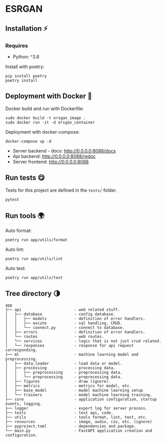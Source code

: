 # ESRGAN

## Installation ⚡️
### Requires
- Python: ^3.8

Install with poetry:
~~~
pip install poetry
poetry install
~~~

## Deployment with Docker 🐳
Docker build and run with Dockerfile:
~~~
sudo docker build -t ersgan_image .
sudo docker run -it -d ersgan_container
~~~
Deployment with docker-compose: 
~~~
docker-compose up -d
~~~
- Server backend - docs: http://0.0.0.0:8088/docs
- Api backend: http://0.0.0.0:8088/redoc
- Server frontend: http://0.0.0.0:8088

## Run tests 😋
Tests for this project are defined in the `tests/` folder.
~~~
pytest
~~~

## Run tools 🌍
Auto format: 
~~~
poetry run app/utils/format
~~~

Auto lint: 
~~~
poetry run app/utils/lint
~~~

Auto test: 
~~~
poetry run app/utils/test
~~~

## Tree directory 🌗 
~~~
app
├── api                       - web related stuff.
│   ├── database              - config database.
│   │   ├── models            - definition of error handlers.
│   │   ├── excute            - sql handling, CRUD.
│   │   └── connect.py        - connect to database.
│   ├── errors                - definition of error handlers.
│   └── routes                - web routes.
│   └── services              - logic that is not just crud related.
│   └── responses             - response for api request corresponding.
├── ml                        - machine learning model and preprocessing.
│   ├── data_loader           - load data or model.
│   ├── processing            - processing data.
│   │   ├── preprocessing     - preprocessing data.
│   │   └── preprocessing     - preprocessing data.
│   ├── figures               - draw (ignore).
│   ├── metrics               - metrics for model, etc.
│   ├── base_model            - model machine learning setup
│   └── trainers              - model machine learning training.
├── core                      - application configuration, startup events, logging.
├── logger                    - export log for server process.
├── tests                     - test api, code.
├── utils                     - tools format, lint, test, etc.
├── resources                 - image, audio, csv, etc. (ignore)
├── pyproject.toml            - dependencies and package.
└── main.py                   - FastAPI application creation and configuration.
~~~
